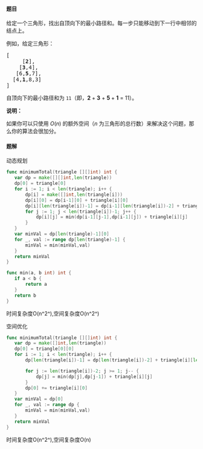#### 题目
<p>给定一个三角形，找出自顶向下的最小路径和。每一步只能移动到下一行中相邻的结点上。</p>

<p>例如，给定三角形：</p>

<pre>[
     [<strong>2</strong>],
    [<strong>3</strong>,4],
   [6,<strong>5</strong>,7],
  [4,<strong>1</strong>,8,3]
]
</pre>

<p>自顶向下的最小路径和为&nbsp;<code>11</code>（即，<strong>2&nbsp;</strong>+&nbsp;<strong>3</strong>&nbsp;+&nbsp;<strong>5&nbsp;</strong>+&nbsp;<strong>1</strong>&nbsp;= 11）。</p>

<p><strong>说明：</strong></p>

<p>如果你可以只使用 <em>O</em>(<em>n</em>)&nbsp;的额外空间（<em>n</em> 为三角形的总行数）来解决这个问题，那么你的算法会很加分。</p>


 #### 题解
 动态规划
 ```go
func minimumTotal(triangle [][]int) int {
	var dp = make([][]int,len(triangle))
	dp[0] = triangle[0]
	for i := 1; i < len(triangle); i++ {
		dp[i] = make([]int,len(triangle[i]))
		dp[i][0] = dp[i-1][0] + triangle[i][0]
		dp[i][len(triangle[i])-1] = dp[i-1][len(triangle[i])-2] + triangle[i][len(triangle[i])-1]
		for j := 1; j < len(triangle[i])-1; j++ {
			dp[i][j] = min(dp[i-1][j-1],dp[i-1][j]) + triangle[i][j]
		}
	}
	var minVal = dp[len(triangle)-1][0]
	for _, val := range dp[len(triangle)-1] {
		minVal = min(minVal,val)
	}
	return minVal
}

func min(a, b int) int {
	if a < b {
		return a
	}
	return b
}
```
 时间复杂度O(n^2^),空间复杂度O(n^2^)
 
 空间优化
 ```go
func minimumTotal(triangle [][]int) int {
	var dp = make([]int,len(triangle))
	dp[0] = triangle[0][0]
	for i := 1; i < len(triangle); i++ {
		dp[len(triangle[i])-1] = dp[len(triangle[i])-2] + triangle[i][len(triangle[i])-1]

		for j := len(triangle[i])-2; j >= 1; j-- {
			dp[j] = min(dp[j],dp[j-1]) + triangle[i][j]
		}
		dp[0] += triangle[i][0]
	}
	var minVal = dp[0]
	for _, val := range dp {
		minVal = min(minVal,val)
	}
	return minVal
}
```
 时间复杂度O(n^2^),空间复杂度O(n)